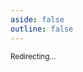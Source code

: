 ```yaml
---
aside: false
outline: false
---
```


<script setup lang="ts">
import { useRouter } from "vitepress";
const { go } = useRouter();
go(`/zh-CN/blog/so-whats-next`);
</script>

<sup>Redirecting…</sup>
